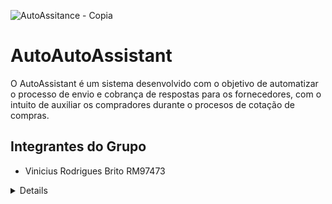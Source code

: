 ![AutoAssitance - Copia](https://github.com/vinnybrito/AutoAssistant/assets/111714040/6035e404-bdc3-4760-8853-b4d406c0b165)

# AutoAutoAssistant

O AutoAssistant é um sistema desenvolvido com o objetivo de automatizar o processo de envio e cobrança de respostas para os fornecedores,
com o intuito de auxiliar os compradores durante o procesos de cotação de compras.

## Integrantes do Grupo
- Vinicius Rodrigues Brito     RM97473

<details>
  
</details>

